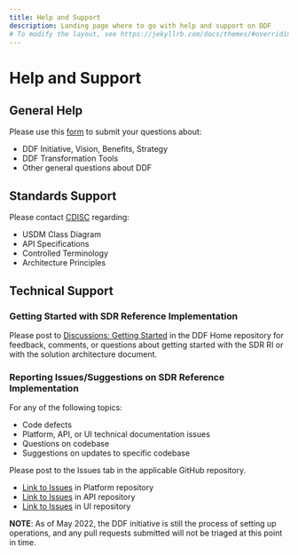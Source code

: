 ```yaml
---
title: Help and Support
description: Landing page where to go with help and support on DDF
# To modify the layout, see https://jekyllrb.com/docs/themes/#overriding-theme-defaults
---
```

# Help and Support

## General Help

Please use this [form](https://www.transceleratebiopharmainc.com/assets/digital-data-flow-feedback-form/) to submit your questions about:
- DDF Initiative, Vision, Benefits, Strategy
- DDF Transformation Tools
- Other general questions about DDF

## Standards Support

Please contact [CDISC](https://www.cdisc.org/ddf#standard__Contact_Us) regarding:
- USDM Class Diagram
- API Specifications
- Controlled Terminology
- Architecture Principles

## Technical Support

### Getting Started with SDR Reference Implementation

Please post to [Discussions: Getting Started](https://github.com/transcelerate/ddf-home/discussions/categories/getting-started) in the DDF Home repository for feedback, comments, or questions about getting started with the SDR RI or with the solution architecture document. 

### Reporting Issues/Suggestions on SDR Reference Implementation

For any of the following topics:
- Code defects
- Platform, API, or UI technical documentation issues
- Questions on codebase
- Suggestions on updates to specific codebase

Please post to the Issues tab in the applicable GitHub repository.
- [Link to Issues](https://github.com/transcelerate/ddf-sdr-platform/issues) in Platform repository
- [Link to Issues](https://github.com/transcelerate/ddf-sdr-api/issues) in API repository
- [Link to Issues](https://github.com/transcelerate/ddf-sdr-ui/issues) in UI repository

**NOTE**: As of May 2022, the DDF initiative is still the process of setting up operations, and any pull requests submitted will not be triaged at this point in time. 
